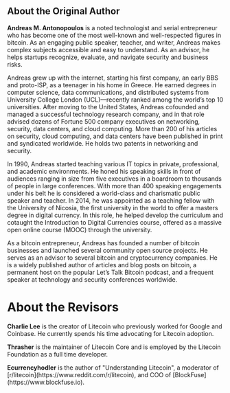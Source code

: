 <section data-type="colophon" class="abouttheauthor">
  <h1>About the Original Author</h1>
  <p><strong>Andreas M. Antonopoulos</strong> is a noted technologist and serial entrepreneur who has become one of the most well-known and well-respected figures in bitcoin. As an engaging public speaker, teacher, and writer, Andreas makes complex subjects accessible and easy to understand. As an advisor, he helps startups recognize, evaluate, and navigate security and business risks.</p>

<p>Andreas grew up with the internet, starting his first company, an early BBS and proto-ISP, as a teenager in his home in Greece. He earned degrees in computer science, data communications, and distributed systems from University College London (UCL)&#x2014;recently ranked among the world&#x2019;s top 10 universities. After moving to the United States, Andreas cofounded and managed a successful technology research company, and in that role advised dozens of Fortune 500 company executives on networking, security, data centers, and cloud computing. More than 200 of his articles on security, cloud computing, and data centers have been published in print and syndicated worldwide. He holds two patents in networking and security.</p>

<p>In 1990, Andreas started teaching various IT topics in private, professional, and academic environments. He honed his speaking skills in front of audiences ranging in size from five executives in a boardroom to thousands of people in large conferences. With more than 400 speaking engagements under his belt he is considered a world-class and charismatic public speaker and teacher. In 2014, he was appointed as a teaching fellow with the University of Nicosia, the first university in the world to offer a masters degree in digital currency. In this role, he helped develop the curriculum and cotaught the Introduction to Digital Currencies course, offered as a massive open online course (MOOC) through the university.</p>

<p>As a bitcoin entrepreneur, Andreas has founded a number of bitcoin businesses and launched several community open source projects. He serves as an advisor to several bitcoin and cryptocurrency companies. He is a widely published author of articles and blog posts on bitcoin, a permanent host on the popular Let&#x2019;s Talk Bitcoin podcast, and a frequent speaker at technology and security conferences worldwide.</p>
</section>

  <h1>About the Revisors</h1>
<p><strong>Charlie Lee</strong> is the creator of Litecoin who previously worked for Google and Coinbase.  He currently spends his time advocating for Litecoin adoption.
<p><strong>Thrasher</strong> is the maintainer of Litecoin Core and is employed by the Litecoin Foundation as a full time developer.
<p><strong>Ecurrencyhodler</strong> is the author of "Understanding Litecoin", a moderator of [r/litecoin](https://www.reddit.com/r/litecoin), and COO of [BlockFuse](https://www.blockfuse.io).
